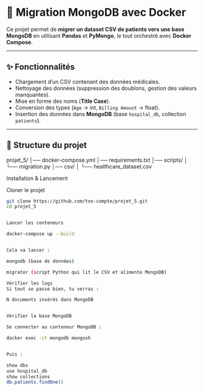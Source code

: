 # 🏥 Migration MongoDB avec Docker

Ce projet permet de **migrer un dataset CSV de patients vers une base MongoDB** en utilisant **Pandas** et **PyMongo**, le tout orchestré avec **Docker Compose**.

---

## ✨ Fonctionnalités
- Chargement d’un CSV contenant des données médicales.  
- Nettoyage des données (suppression des doublons, gestion des valeurs manquantes).  
- Mise en forme des noms (**Title Case**).  
- Conversion des types (`Age` → int, `Billing Amount` → float).  
- Insertion des données dans **MongoDB** (base `hospital_db`, collection `patients`).  

---

## 📂 Structure du projet


projet_5/
│── docker-compose.yml
│── requirements.txt
│── scripts/
│   └── migration.py
│── csv/
│   └── healthcare_dataset.csv


Installation & Lancement

Cloner le projet

```bash
git clone https://github.com/ton-compte/projet_5.git
cd projet_5


Lancer les conteneurs

docker-compose up --build


Cela va lancer :

mongodb (base de données)

migrator (script Python qui lit le CSV et alimente MongoDB)

Vérifier les logs
Si tout se passe bien, tu verras :

N documents insérés dans MongoDB


Vérifier la base MongoDB

Se connecter au conteneur MongoDB :

docker exec -it mongodb mongosh


Puis :

show dbs
use hospital_db
show collections
db.patients.findOne()
